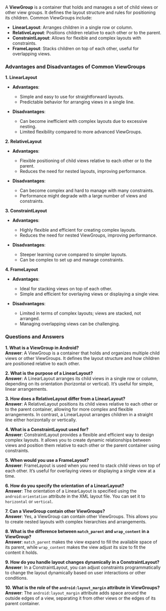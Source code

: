 A **ViewGroup** is a container that holds and manages a set of child views or other view groups. It defines the layout structure and rules for positioning its children. Common ViewGroups include:

- **LinearLayout**: Arranges children in a single row or column.
- **RelativeLayout**: Positions children relative to each other or to the parent.
- **ConstraintLayout**: Allows for flexible and complex layouts with constraints.
- **FrameLayout**: Stacks children on top of each other, useful for overlapping views.

### Advantages and Disadvantages of Common ViewGroups

**1. LinearLayout**

- **Advantages**:
  - Simple and easy to use for straightforward layouts.
  - Predictable behavior for arranging views in a single line.

- **Disadvantages**:
  - Can become inefficient with complex layouts due to excessive nesting.
  - Limited flexibility compared to more advanced ViewGroups.

**2. RelativeLayout**

- **Advantages**:
  - Flexible positioning of child views relative to each other or to the parent.
  - Reduces the need for nested layouts, improving performance.

- **Disadvantages**:
  - Can become complex and hard to manage with many constraints.
  - Performance might degrade with a large number of views and constraints.

**3. ConstraintLayout**

- **Advantages**:
  - Highly flexible and efficient for creating complex layouts.
  - Reduces the need for nested ViewGroups, improving performance.

- **Disadvantages**:
  - Steeper learning curve compared to simpler layouts.
  - Can be complex to set up and manage constraints.

**4. FrameLayout**

- **Advantages**:
  - Ideal for stacking views on top of each other.
  - Simple and efficient for overlaying views or displaying a single view.

- **Disadvantages**:
  - Limited in terms of complex layouts; views are stacked, not arranged.
  - Managing overlapping views can be challenging.

### Questions and Answers

**1. What is a ViewGroup in Android?**  
**Answer**: A ViewGroup is a container that holds and organizes multiple child views or other ViewGroups. It defines the layout structure and how children are positioned relative to each other.

**2. What is the purpose of a LinearLayout?**  
**Answer**: A LinearLayout arranges its child views in a single row or column, depending on its orientation (horizontal or vertical). It’s useful for simple, linear arrangements.

**3. How does a RelativeLayout differ from a LinearLayout?**  
**Answer**: A RelativeLayout positions its child views relative to each other or to the parent container, allowing for more complex and flexible arrangements. In contrast, a LinearLayout arranges children in a straight line either horizontally or vertically.

**4. What is a ConstraintLayout used for?**  
**Answer**: ConstraintLayout provides a flexible and efficient way to design complex layouts. It allows you to create dynamic relationships between views and position them relative to each other or the parent container using constraints.

**5. When would you use a FrameLayout?**  
**Answer**: FrameLayout is used when you need to stack child views on top of each other. It’s useful for overlaying views or displaying a single view at a time.

**6. How do you specify the orientation of a LinearLayout?**  
**Answer**: The orientation of a LinearLayout is specified using the `android:orientation` attribute in the XML layout file. You can set it to `horizontal` or `vertical`.

**7. Can a ViewGroup contain other ViewGroups?**  
**Answer**: Yes, a ViewGroup can contain other ViewGroups. This allows you to create nested layouts with complex hierarchies and arrangements.

**8. What is the difference between `match_parent` and `wrap_content` in a ViewGroup?**  
**Answer**: `match_parent` makes the view expand to fill the available space of its parent, while `wrap_content` makes the view adjust its size to fit the content it holds.

**9. How do you handle layout changes dynamically in a ConstraintLayout?**  
**Answer**: In a ConstraintLayout, you can adjust constraints programmatically to change the layout dynamically based on user interactions or other conditions.

**10. What is the role of the `android:layout_margin` attribute in ViewGroups?**  
**Answer**: The `android:layout_margin` attribute adds space around the outside edges of a view, separating it from other views or the edges of its parent container.

